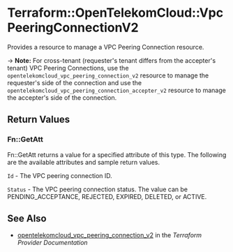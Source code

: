 # Terraform::OpenTelekomCloud::VpcPeeringConnectionV2

Provides a resource to manage a VPC Peering Connection resource.

-> **Note:** For cross-tenant (requester's tenant differs from the accepter's tenant) VPC Peering Connections, use the `opentelekomcloud_vpc_peering_connection_v2` resource to manage the requester's side of the connection and use the `opentelekomcloud_vpc_peering_connection_accepter_v2` resource to manage the accepter's side of the connection.

## Return Values

### Fn::GetAtt

Fn::GetAtt returns a value for a specified attribute of this type. The following are the available attributes and sample return values.

`Id` - The VPC peering connection ID.

`Status` - The VPC peering connection status. The value can be PENDING_ACCEPTANCE, REJECTED, EXPIRED, DELETED, or ACTIVE.

## See Also

* [opentelekomcloud_vpc_peering_connection_v2](https://www.terraform.io/docs/providers/opentelekomcloud/r/vpc_peering_connection_v2.html) in the _Terraform Provider Documentation_